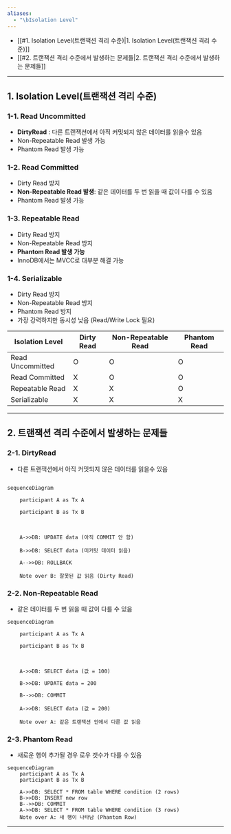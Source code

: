 ```yaml
---
aliases:
  - "\bIsolation Level"
---
```

- [[#1. Isolation Level(트랜잭션 격리 수준)|1. Isolation Level(트랜잭션 격리 수준)]]
- [[#2. 트랜잭션 격리 수준에서 발생하는 문제들|2. 트랜잭션 격리 수준에서 발생하는 문제들]]

---

## 1. Isolation Level(트랜잭션 격리 수준)
### 1-1. Read Uncommitted
- **DirtyRead** : 다른 트랜잭션에서 아직 커밋되지 않은 데이터를 읽을수 있음
- Non-Repeatable Read 발생 가능
- Phantom Read 발생 가능

### 1-2. Read Committed
- Dirty Read 방지
- **Non-Repeatable Read 발생**: 같은 데이터를 두 번 읽을 때 값이 다를 수 있음
- Phantom Read 발생 가능

### 1-3. Repeatable Read
- Dirty Read 방지
- Non-Repeatable Read 방지
- **Phantom Read 발생 가능**
- InnoDB에서는 MVCC로 대부분 해결 가능

### 1-4. Serializable
- Dirty Read 방지
- Non-Repeatable Read 방지
- Phantom Read 방지
- 가장 강력하지만 동시성 낮음 (Read/Write Lock 필요)

| Isolation Level  | Dirty Read | Non-Repeatable Read | Phantom Read |
| ---------------- | ---------- | ------------------- | ------------ |
| Read Uncommitted | O          | O                   | O            |
| Read Committed   | X          | O                   | O            |
| Repeatable Read  | X          | X                   | O            |
| Serializable     | X          | X                   | X            |

---

## 2. 트랜잭션 격리 수준에서 발생하는 문제들
### 2-1. DirtyRead
- 다른 트랜잭션에서 아직 커밋되지 않은 데이터를 읽을수 있음
```mermaid

sequenceDiagram

    participant A as Tx A

    participant B as Tx B

  

    A->>DB: UPDATE data (아직 COMMIT 안 함)

    B->>DB: SELECT data (미커밋 데이터 읽음)

    A-->>DB: ROLLBACK

    Note over B: 잘못된 값 읽음 (Dirty Read)
```

### 2-2. Non-Repeatable Read
- 같은 데이터를 두 번 읽을 때 값이 다를 수 있음
```mermaid
sequenceDiagram

    participant A as Tx A

    participant B as Tx B

  

    A->>DB: SELECT data (값 = 100)

    B->>DB: UPDATE data = 200

    B-->>DB: COMMIT

    A->>DB: SELECT data (값 = 200)

    Note over A: 같은 트랜잭션 안에서 다른 값 읽음
```
### 2-3. Phantom Read
- 새로운 행이 추가될 경우 로우 갯수가 다를 수 있음
```mermaid
sequenceDiagram
    participant A as Tx A
    participant B as Tx B

    A->>DB: SELECT * FROM table WHERE condition (2 rows)
    B->>DB: INSERT new row
    B-->>DB: COMMIT
    A->>DB: SELECT * FROM table WHERE condition (3 rows)
    Note over A: 새 행이 나타남 (Phantom Row)
```

---
